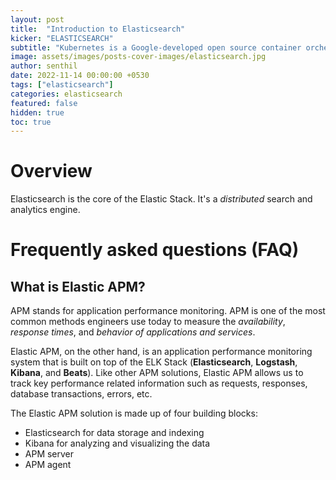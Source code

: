 ```yaml
---
layout: post
title:  "Introduction to Elasticsearch"
kicker: "ELASTICSEARCH"
subtitle: "Kubernetes is a Google-developed open source container orchestration platform for managing microservices or containerized applications across a distributed cluster of nodes."
image: assets/images/posts-cover-images/elasticsearch.jpg
author: senthil
date: 2022-11-14 00:00:00 +0530
tags: ["elasticsearch"]
categories: elasticsearch
featured: false
hidden: true
toc: true
---
```


# Overview

Elasticsearch is the core of the Elastic Stack. It's a *distributed* search and analytics engine. 

# Frequently asked questions (FAQ)

## What is Elastic APM?

APM stands for application performance monitoring. APM is one of the most common methods engineers use today to measure the *availability*, *response times*, and *behavior of applications and services*.

Elastic APM, on the other hand, is an application performance monitoring system that is built on top of the ELK Stack (**Elasticsearch**, **Logstash**, **Kibana**, and **Beats**). Like other APM solutions, Elastic APM allows us to track key performance related information such as requests, responses, database transactions, errors, etc.

The Elastic APM solution is made up of four building blocks:

- Elasticsearch for data storage and indexing
- Kibana for analyzing and visualizing the data
- APM server
- APM agent

